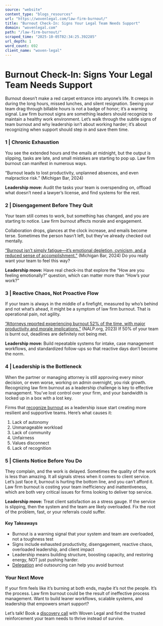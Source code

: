```yaml
---
source: "website"
content_type: "blogs_resources"
url: "https://wovenlegal.com/law-firm-burnout/"
title: "Burnout Check-In: Signs Your Legal Team Needs Support"
domain: "wovenlegal.com"
path: "/law-firm-burnout/"
scraped_time: "2025-10-05T02:34:25.392285"
url_depth: 1
word_count: 692
client_name: "woven-legal"
---
```


# Burnout Check-In: Signs Your Legal Team Needs Support

Burnout doesn’t make a red carpet entrance into anyone’s life. It creeps in during the long hours, missed lunches, and silent resignation. Seeing your team drag through billable hours is not a badge of honor; it’s a warning signal. Law firm burnout signs are something leaders should recognize to maintain a healthy work environment. Let’s walk through the subtle signs of team burnout and why leadership isn’t about working harder; it’s about recognizing when support should step in and save them time.

### 1 | Chronic Exhaustion

You see the extended hours and the emails at midnight, but the output is slipping, tasks are late, and small mistakes are starting to pop up. Law firm burnout can manifest in numerous ways.

“Burnout leads to lost productivity, unplanned absences, and even malpractice risk.” (Michigan Bar, 2024)

**Leadership move:** Audit the tasks your team is overspending on, offload what doesn’t need a lawyer’s license, and find systems for the rest.

### 2 | Disengagement Before They Quit

Your team still comes to work, but something has changed, and you are starting to notice. Law firm burnout affects morale and engagement.

Collaboration drops, glances at the clock increase, and emails become terse. Sometimes the person hasn’t left, but they’ve already checked out mentally.

[“Burnout isn’t simply fatigue—it’s emotional depletion, cynicism, and a reduced sense of accomplishment.”](https://www.michbar.org/journal/Details/Recognizing-and-combatting-lawyer-burnout-A-guide?ArticleID=4877&utm_source=chatgpt.com) (Michigan Bar, 2024) Do you really want your team to feel this way?

**Leadership move:** Have real check-ins that explore the “How are you feeling emotionally?” question, which can matter more than “How’s your work?”

### 3 | Reactive Chaos, Not Proactive Flow

If your team is always in the middle of a firefight, measured by who’s behind and not what’s ahead, it might be a symptom of law firm burnout. That is operational pain, not agility.

[“Attorneys reported experiencing burnout 52% of the time, with major productivity and morale implications.”](https://www.nalp.org/how-teams-can-help-address-burnout?#:~:text=More%20recently%2C%20the%20Bloomberg%20Law%20Workload%20and%20Hours%20Survey%20showed%20that%20lawyers%20reported%20feeling%20burned%20out%20an%20average%20of%2044%25%2D52%25%20of%20the%20time%20over%20the%20span%20of%20the%20survey.) (NALP.org, 2023) If 50% of your team is burnt out, deadlines are definitely not being met.

**Leadership move:** Build repeatable systems for intake, case management workflows, and standardized follow-ups so that reactive days don’t become the norm.

### 4 | Leadership is the Bottleneck

When the partner or managing attorney is still approving every minor decision, or even worse, working on admin overnight, you risk growth. Recognizing law firm burnout as a leadership challenge is key to effective management. You’ve lost control over your firm, and your bandwidth is locked up in a box with a lost key.

Firms that [recognize burnout](https://www.nalp.org/how-teams-can-help-address-burnout?) as a leadership issue start creating more resilient and supportive teams. Here’s what causes it:

1. Lack of autonomy
2. Unmanageable workload
3. Lack of community
4. Unfairness
5. Values disconnect
6. Lack of recognition

### 5 | Clients Notice Before You Do

They complain, and the work is delayed. Sometimes the quality of the work is less than amazing. It all signals stress when it comes to client service. Let’s just face it, burnout is hurting the bottom line, and you can’t afford it. Law firm burnout is costing your team inefficiency and inattentiveness, which are both very critical issues for firms looking to deliver top service.

**Leadership move:** Treat client satisfaction as a stress gauge. If the service is slipping, then the system and the team are likely overloaded. Fix the root of the problem, fast, or your referrals could suffer.

#### Key Takeaways

* Burnout is a warning signal that your system and team are overloaded, not a toughness test
* Signs include exhausted productivity, disengagement, reactive chaos, overloaded leadership, and client impact
* Leadership means building structure, boosting capacity, and restoring energy, NOT just pushing harder.
* [Delegation](https://wovenlegal.com/how-smart-attorneys-use-delegation-to-boost-billable-hours-without-burnout/) and outsourcing can help you avoid burnout

### Your Next Move

If your firm feels like it’s burning at both ends, maybe it’s not the people. It’s the process. Law firm burnout could be the result of ineffective process management. Want to build leaner workflows, scalable systems, and leadership that empowers smart support?

Let’s talk! Book a [discovery call](https://meetings.hubspot.com/meg-garavaglia?uuid=6a3d17b1-6b77-4adc-8471-32dabbf907fd) with Woven Legal and find the trusted reinforcement your team needs to thrive instead of survive.